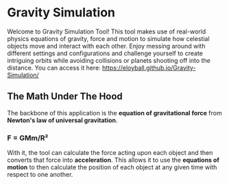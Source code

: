 # Gravity Simulation
Welcome to Gravity Simulation Tool! This tool makes use of real-world physics equations of gravity, force and motion to simulate how celestial objects move and interact with each other. Enjoy messing around with different settings and configurations and challenge yourself to create intriguing orbits while avoiding collisions or planets shooting off into the distance.
You can access it here: https://eloyball.github.io/Gravity-Simulation/

## The Math Under The Hood
The backbone of this application is the **equation of gravitational force** from **Newton's law of universal gravitation**.
### F = GMm/R²
With it, the tool can calculate the force acting upon each object and then converts that force into **acceleration**.
This allows it to use the **equations of motion** to then calculate the position of each object at any given time with respect to one another.
